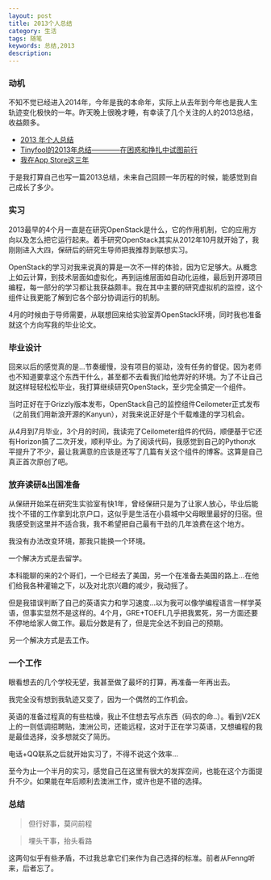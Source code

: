 ```yaml
---
layout: post
title: 2013个人总结
category: 生活
tags: 随笔
keywords: 总结,2013
description: 
---
```


### 动机

不知不觉已经进入2014年，今年是我的本命年，实际上从去年到今年也是我人生轨迹变化极快的一年。昨天晚上很晚才睡，有幸读了几个关注的人的2013总结，收益颇多。

- [2013 年个人总结](http://dbanotes.net/mylife/2013_personal_review.html)
- [Tinyfool的2013年总结————在困惑和挣扎中试图前行](http://tiny4.org/blog/2014/01/tinyfool-2013/)
- [我在App Store这三年](http://www.iwangke.me/2014/01/01/three-years-in-app-store-as-indie-developer/)

于是我打算自己也写一篇2013总结，未来自己回顾一年历程的时候，能感觉到自己成长了多少。

### 实习
2013最早的4个月一直是在研究OpenStack是什么，它的作用机制，它的应用方向以及怎么把它运行起来。着手研究OpenStack其实从2012年10月就开始了，我刚刚进入大四，保研后的研究生导师把我推荐到联想实习。

OpenStack的学习对我来说真的算是一次不一样的体验，因为它足够大。从概念上如云计算，到技术层面如虚拟化，再到运维层面如自动化运维，最后到开源项目编程，每一部分的学习都让我获益颇丰。我在其中主要的研究虚拟机的监控，这个组件让我更能了解到它各个部分协调运行的机制。

4月的时候由于导师需要，从联想回来给实验室弄OpenStack环境，同时我也准备就这个方向写我的毕业论文。

### 毕业设计
回来以后的感觉真的是...节奏缓慢，没有项目的驱动，没有任务的督促。因为老师也不知道要拿这个东西干什么，甚至都不去看我们给他弄好的环境。为了不让自己就这样轻轻松松毕业，我打算继续研究OpenStack，至少完全搞定一个组件。

当时正好在于Grizzly版本发布，OpenStack自己的监控组件Ceilometer正式发布（之前我们用新浪开源的Kanyun），对我来说正好是个千载难逢的学习机会。

从4月到7月毕业，3个月的时间，我读完了Ceilometer组件的代码，顺便基于它还有Horizon搞了二次开发，顺利毕业。为了阅读代码，我感觉到自己的Python水平提升了不少，最让我满意的应该是还写了几篇有关这个组件的博客。这算是自己真正首次原创了吧。

### 放弃读研&出国准备
从保研开始呆在研究生实验室有快1年，曾经保研只是为了让家人放心，毕业后能找个不错的工作拿到北京户口，这似乎是生活在小县城中父母眼里最好的归宿。但我感受到这里并不适合我，我不希望把自己最有干劲的几年浪费在这个地方。

我没有办法改变环境，那我只能换一个环境。

一个解决方式是去留学。

本科能聊的来的2个哥们，一个已经去了美国，另一个在准备去美国的路上...在他们给我各种灌输之下，以及对北京兴趣的减少，我动摇了。

但是我错误判断了自己的英语实力和学习速度...以为我可以像学编程语言一样学英语，但事实显然不是这样的。4个月，GRE+TOEFL几乎把我累死，另一方面还要不停地给家人做工作。最后分数是有了，但是完全达不到自己的预期。

另一个解决方式是去工作。

### 一个工作
眼看想去的几个学校无望，我甚至做了最坏的打算，再准备一年再出去。

我完全没有想到我轨迹又变了，因为一个偶然的工作机会。

英语的准备过程真的有些枯燥，我止不住想去写点东西（码农的命..）。看到V2EX上的一则低调招聘贴，澳洲公司，还能远程，这对于正在学习英语，又想编程的我是最佳选择，没多想就交了简历。

电话+QQ联系之后就开始实习了，不得不说这个效率...

至今为止一个半月的实习，感觉自己在这里有很大的发挥空间，也能在这个方面提升不少。如果能在年后顺利去澳洲工作，或许也是不错的选择。

### 总结

> 但行好事，莫问前程

> 埋头干事，抬头看路

这两句似乎有些矛盾，不过我总拿它们来作为自己选择的标准。前者从Fenng听来，后者忘了。
